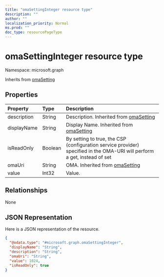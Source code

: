 ```yaml
---
title: "omaSettingInteger resource type"
description: ""
author: ""
localization_priority: Normal
ms.prod: ""
doc_type: resourcePageType
---
```


# omaSettingInteger resource type


Namespace: microsoft.graph




Inherits from [omaSetting](../resources/omasetting.md)

## Properties
|Property|Type|Description|
|:---|:---|:---|
|description|String|Description. Inherited from [omaSetting](../resources/omasetting.md)|
|displayName|String|Display Name. Inherited from [omaSetting](../resources/omasetting.md)|
|isReadOnly|Boolean|By setting to true, the CSP (configuration service provider) specified in the OMA-URI will perform a get, instead of set|
|omaUri|String|OMA. Inherited from [omaSetting](../resources/omasetting.md)|
|value|Int32|Value.|

## Relationships
None

## JSON Representation
Here is a JSON representation of the resource.
<!-- {
  "blockType": "resource",
  "@odata.type": "microsoft.graph.omaSettingInteger"
}
-->
``` json
{
  "@odata.type": "#microsoft.graph.omaSettingInteger",
  "displayName": "String",
  "description": "String",
  "omaUri": "String",
  "value": 1024,
  "isReadOnly": true
}
```

